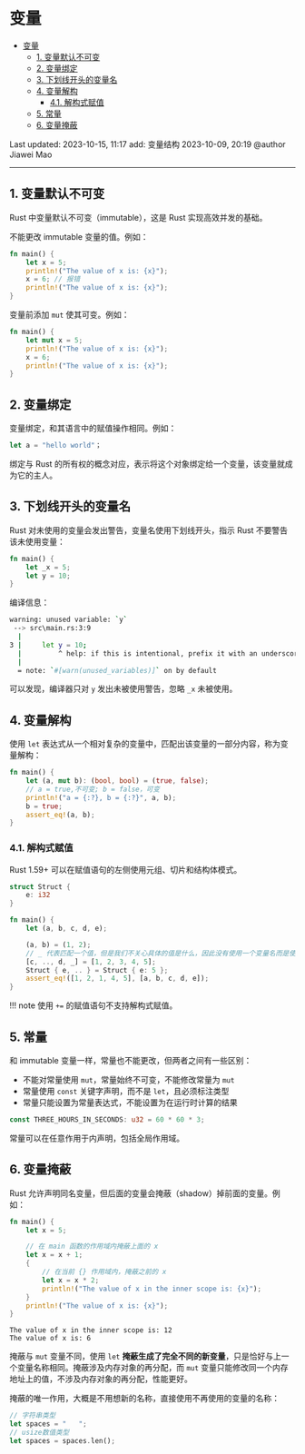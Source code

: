 # 变量

- [变量](#变量)
  - [1. 变量默认不可变](#1-变量默认不可变)
  - [2. 变量绑定](#2-变量绑定)
  - [3. 下划线开头的变量名](#3-下划线开头的变量名)
  - [4. 变量解构](#4-变量解构)
    - [4.1. 解构式赋值](#41-解构式赋值)
  - [5. 常量](#5-常量)
  - [6. 变量掩蔽](#6-变量掩蔽)

Last updated: 2023-10-15, 11:17
add: 变量结构
2023-10-09, 20:19
@author Jiawei Mao
****

## 1. 变量默认不可变

Rust 中变量默认不可变（immutable），这是 Rust 实现高效并发的基础。

不能更改 immutable 变量的值。例如：

```rust
fn main() {
    let x = 5;
    println!("The value of x is: {x}");
    x = 6; // 报错
    println!("The value of x is: {x}");
}
```

变量前添加 `mut` 使其可变。例如：

```rust
fn main() {
    let mut x = 5;
    println!("The value of x is: {x}");
    x = 6;
    println!("The value of x is: {x}");
}
```

## 2. 变量绑定

变量绑定，和其语言中的赋值操作相同。例如：

```rust
let a = "hello world"；
```

绑定与 Rust 的所有权的概念对应，表示将这个对象绑定给一个变量，该变量就成为它的主人。

## 3. 下划线开头的变量名

Rust 对未使用的变量会发出警告，变量名使用下划线开头，指示 Rust 不要警告该未使用变量：

```rust
fn main() {
    let _x = 5;
    let y = 10;
}
```

编译信息：

```sh
warning: unused variable: `y`                                                                                                              
 --> src\main.rs:3:9
  |
3 |     let y = 10;
  |         ^ help: if this is intentional, prefix it with an underscore: `_y`
  |
  = note: `#[warn(unused_variables)]` on by default
```

可以发现，编译器只对 `y` 发出未被使用警告，忽略 `_x` 未被使用。

## 4. 变量解构

使用 `let` 表达式从一个相对复杂的变量中，匹配出该变量的一部分内容，称为变量解构：

```rust
fn main() {
    let (a, mut b): (bool, bool) = (true, false);
    // a = true,不可变; b = false，可变
    println!("a = {:?}, b = {:?}", a, b);
    b = true;
    assert_eq!(a, b);
}
```

### 4.1. 解构式赋值

Rust 1.59+ 可以在赋值语句的左侧使用元组、切片和结构体模式。

```rust
struct Struct {
    e: i32
}

fn main() {
    let (a, b, c, d, e);

    (a, b) = (1, 2);
    // _ 代表匹配一个值，但是我们不关心具体的值是什么，因此没有使用一个变量名而是使用了 _
    [c, .., d, _] = [1, 2, 3, 4, 5];
    Struct { e, .. } = Struct { e: 5 };
    assert_eq!([1, 2, 1, 4, 5], [a, b, c, d, e]);
}
```

!!! note
    使用 `+=` 的赋值语句不支持解构式赋值。

## 5. 常量

和 immutable 变量一样，常量也不能更改，但两者之间有一些区别：

- 不能对常量使用 `mut`，常量始终不可变，不能修改常量为 `mut`
- 常量使用 `const` 关键字声明，而不是 `let`，且必须标注类型
- 常量只能设置为常量表达式，不能设置为在运行时计算的结果

```rust
const THREE_HOURS_IN_SECONDS: u32 = 60 * 60 * 3;
```

常量可以在任意作用于内声明，包括全局作用域。

## 6. 变量掩蔽

Rust 允许声明同名变量，但后面的变量会掩蔽（shadow）掉前面的变量。例如：

```rust
fn main() {
    let x = 5;

    // 在 main 函数的作用域内掩蔽上面的 x
    let x = x + 1;
    {
        // 在当前 {} 作用域内，掩蔽之前的 x
        let x = x * 2;
        println!("The value of x in the inner scope is: {x}");
    }
    println!("The value of x is: {x}");
}
```

```
The value of x in the inner scope is: 12
The value of x is: 6
```

掩蔽与 `mut` 变量不同，使用 `let` **掩蔽生成了完全不同的新变量**，只是恰好与上一个变量名称相同。掩蔽涉及内存对象的再分配，而 `mut` 变量只能修改同一个内存地址上的值，不涉及内存对象的再分配，性能更好。

掩蔽的唯一作用，大概是不用想新的名称，直接使用不再使用的变量的名称：

```rust
// 字符串类型
let spaces = "   ";
// usize数值类型
let spaces = spaces.len();
```
